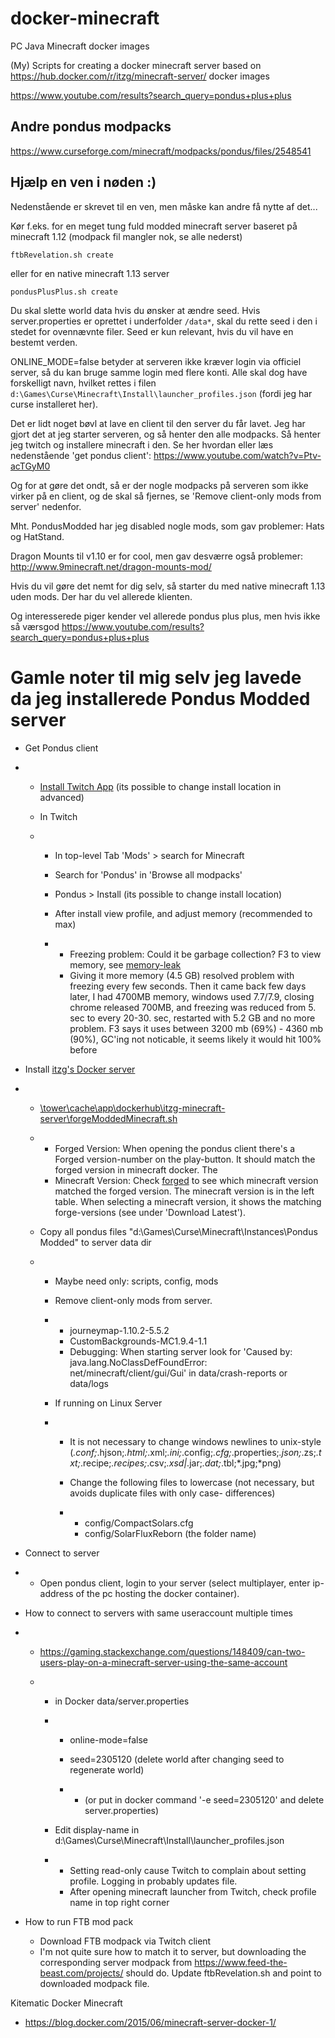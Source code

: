 # docker-minecraft
PC Java Minecraft docker images

(My) Scripts for creating a docker minecraft server based on https://hub.docker.com/r/itzg/minecraft-server/ docker images


https://www.youtube.com/results?search_query=pondus+plus+plus

## Andre pondus modpacks

https://www.curseforge.com/minecraft/modpacks/pondus/files/2548541


## Hjælp en ven i nøden :)

Nedenstående er skrevet til en ven, men måske kan andre få nytte af det...


Kør f.eks. for en meget tung fuld modded minecraft server baseret på minecraft 1.12 (modpack fil mangler nok, se alle nederst)

```
ftbRevelation.sh create
```

eller for en native minecraft 1.13 server

```
pondusPlusPlus.sh create
```

Du skal slette world data hvis du ønsker at ændre seed. Hvis server.properties er oprettet i underfolder `/data*`, skal du rette seed i den i stedet for ovennævnte filer. Seed er kun relevant, hvis du vil have en bestemt verden.

ONLINE_MODE=false
betyder at serveren ikke kræver login via officiel server, så du kan bruge samme login med flere konti. Alle skal dog have forskelligt navn, hvilket rettes i filen `d:\Games\Curse\Minecraft\Install\launcher_profiles.json` (fordi jeg har curse installeret her).

Det er lidt noget bøvl at lave en client til den server du får lavet. Jeg har gjort det at jeg starter serveren, og så henter den alle modpacks. Så henter jeg twitch og installere minecraft i den. Se her hvordan eller læs nedenstående 'get pondus client':  https://www.youtube.com/watch?v=Ptv-acTGyM0 

Og for at gøre det ondt, så er der nogle modpacks på serveren som ikke virker på en client, og de skal så fjernes, se 'Remove client-only mods from server' nedenfor. 


Mht. PondusModded har jeg disabled nogle mods, som gav problemer: Hats og HatStand.

Dragon Mounts til v1.10 er for cool, men gav desværre også problemer: http://www.9minecraft.net/dragon-mounts-mod/

Hvis du vil gøre det nemt for dig selv, så starter du med native minecraft 1.13 uden mods. Der har du vel allerede klienten.

Og interesserede piger kender vel allerede pondus plus plus, men hvis ikke så værsgod
https://www.youtube.com/results?search_query=pondus+plus+plus 



# Gamle noter til mig selv jeg lavede da jeg installerede Pondus Modded server



- Get Pondus client

- - [Install Twitch App](file://tower/cache/app/dockerhub/itzg-minecraft-server/forgeModdedMinecraft.sh) (its possible to change install location in advanced)

  - In Twitch

  - - In top-level Tab 'Mods' > search for Minecraft

    - Search for 'Pondus' in 'Browse all modpacks'

    - Pondus > Install (its  possible to change install location)

    - After install view profile, and adjust memory (recommended to max)

    - - Freezing problem: Could it be garbage collection? F3 to view memory, see [memory-leak](https://www.minecraftforum.net/forums/support/java-edition-support/2576773-memory-leak-hits-max-memory-then-freezes)
      - Giving it more memory (4.5 GB) resolved problem with freezing every few seconds. Then it came back         few days later, I had 4700MB memory, windows used 7.7/7.9, closing chrome released 700MB, and freezing was reduced from 5. sec to every 20-30. sec, restarted with 5.2 GB and no more problem. F3 says it uses  between 3200 mb (69%) - 4360 mb (90%), GC'ing not noticable, it seems         likely it would hit 100% before

- Install [itzg's Docker server](https://hub.docker.com/r/itzg/minecraft-server/)

- - [\\tower\cache\app\dockerhub\itzg-minecraft-server\forgeModdedMinecraft.sh](file://tower/cache/app/dockerhub/itzg-minecraft-server/forgeModdedMinecraft.sh)

  - - Forged Version: When opening the pondus client there's a Forged version-number on the play-button. It should match the forged version in minecraft docker. The        
    - Minecraft Version: Check [forged](https://files.minecraftforge.net/) to see which minecraft version matched the forged version. The minecraft version is in the left table. When selecting a minecraft version, it shows the matching forge-versions (see under 'Download Latest').

  - Copy all pondus files "d:\Games\Curse\Minecraft\Instances\Pondus Modded" to server data dir

  - - Maybe need only: scripts, config, mods

    - Remove client-only mods from server. 

    - - journeymap-1.10.2-5.5.2
      - CustomBackgrounds-MC1.9.4-1.1
      - Debugging: When starting server look for 'Caused by: java.lang.NoClassDefFoundError:         net/minecraft/client/gui/Gui' in data/crash-reports or data/logs

    - If running on Linux Server

    - - It is not necessary to change windows newlines to unix-style         (*.conf;*.hjson;*.html;*.xml;*.ini;*.config;*.cfg;*.properties;*.json;*.zs;*.txt;*.recipe;*.recipes;*.csv;*.xsd|*.jar;*.dat;*.tbl;*.jpg;*png)

      - Change the following files to lowercase (not necessary, but avoids duplicate files with only case-         differences)

      - - config/CompactSolars.cfg
        - config/SolarFluxReborn (the folder name)

- Connect to server

- - Open pondus client, login to your server (select multiplayer, enter ip-address of the pc hosting the       docker container).

- How to connect to servers with same useraccount multiple times

- - <https://gaming.stackexchange.com/questions/148409/can-two-users-play-on-a-minecraft-server-using-the-same-account>

  - - in Docker data/server.properties

    - - online-mode=false

      - seed=2305120 (delete world after changing seed to regenerate world)

      - - (or put in docker command '-e seed=2305120' and delete server.properties)

    - Edit display-name in d:\Games\Curse\Minecraft\Install\launcher_profiles.json

    - - Setting read-only cause Twitch to complain about setting profile. Logging in probably updates         file.
      - After opening minecraft launcher from Twitch, check profile name in top right corner

- How to run FTB mod pack

  - Download FTB modpack via Twitch client
  - I'm not quite sure how to match it to server, but downloading the corresponding server modpack from https://www.feed-the-beast.com/projects/ should do. Update ftbRevelation.sh and point to downloaded modpack file.

Kitematic Docker Minecraft

- <https://blog.docker.com/2015/06/minecraft-server-docker-1/>